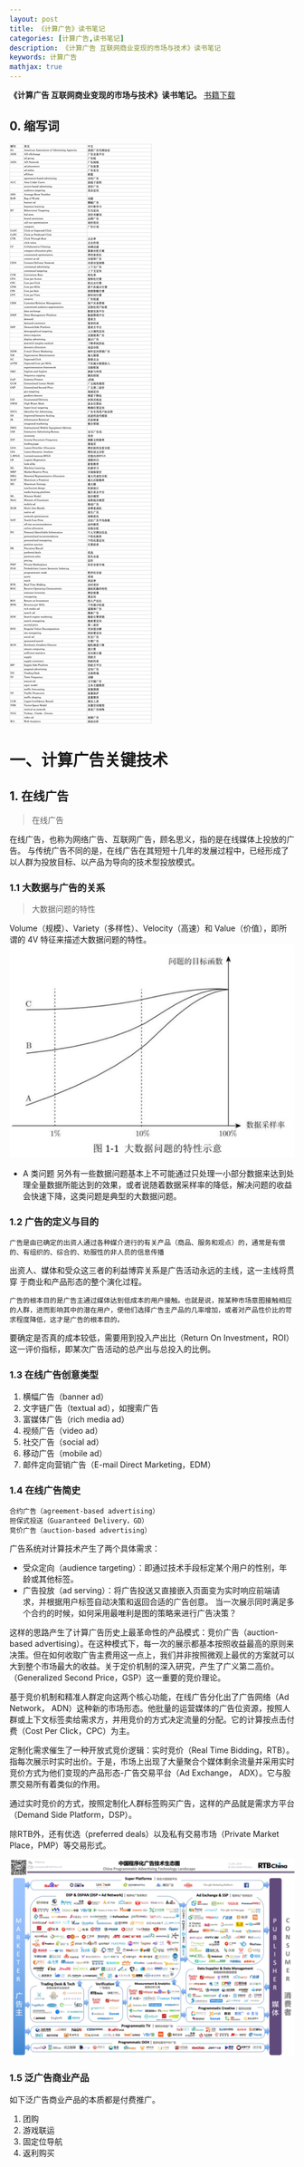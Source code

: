 ```yaml
---
layout: post
title: 《计算广告》读书笔记
categories: [计算广告,读书笔记]
description: 《计算广告 互联网商业变现的市场与技术》读书笔记
keywords: 计算广告
mathjax: true
---
```


**《计算广告 互联网商业变现的市场与技术》读书笔记。**
[书籍下载](https://github.com/364146673/Weixin/blob/master/%E8%AE%A1%E7%AE%97%E5%B9%BF%E5%91%8A%20%E4%BA%92%E8%81%94%E7%BD%91%E5%95%86%E4%B8%9A%E5%8F%98%E7%8E%B0%E7%9A%84%E5%B8%82%E5%9C%BA%E4%B8%8E%E6%8A%80%E6%9C%AF.pdf)

## 0. 缩写词

![](/images/15541239819158.jpg)

# 一、计算广告关键技术
## 1. 在线广告
> 在线广告

在线广告，也称为网络广告、互联网广告，顾名思义，指的是在线媒体上投放的广告。
与传统广告不同的是，在线广告在其短短十几年的发展过程中，已经形成了以人群为投放目标、以产品为导向的技术型投放模式。

### 1.1 大数据与广告的关系
> 大数据问题的特性

Volume（规模）、Variety（多样性）、Velocity（高速）和 Value（价值），即所谓的 4V 特征来描述大数据问题的特性。
![-w521](/images/15541248970648.jpg)

* A 类问题
另外有一些数据问题基本上不可能通过只处理一小部分数据来达到处理全量数据所能达到的效果，或者说随着数据采样率的降低，解决问题的收益会快速下降，这类问题是典型的大数据问题。

### 1.2 广告的定义与目的

```
广告是由已确定的出资人通过各种媒介进行的有关产品（商品、服务和观点）的，通常是有偿的、有组织的、综合的、劝服性的非人员的信息传播
```

出资人、媒体和受众这三者的利益博弈关系是广告活动永远的主线，这一主线将贯穿
于商业和产品形态的整个演化过程。

```
广告的根本目的是广告主通过媒体达到低成本的用户接触。也就是说，按某种市场意图接触相应的人群，进而影响其中的潜在用户，使他们选择广告主产品的几率增加，或者对产品性价比的苛求程度降低，这才是广告的根本目的。
```

要确定是否真的成本较低，需要用到投入产出比（Return On Investment，ROI）这一评价指标，即某次广告活动的总产出与总投入的比例。

### 1.3 在线广告创意类型
1. 横幅广告（banner ad）
2. 文字链广告（textual ad），如搜索广告
3. 富媒体广告（rich media ad）
4. 视频广告（video ad）
5. 社交广告（social ad）
6. 移动广告（mobile ad）
7. 邮件定向营销广告（E-mail Direct Marketing，EDM）

### 1.4 在线广告简史

```
合约广告（agreement-based advertising）
担保式投送（Guaranteed Delivery，GD）
竞价广告（auction-based advertising）
```

广告系统对计算技术产生了两个具体需求：

* 受众定向（audience targeting）：即通过技术手段标定某个用户的性别，年龄或其他标签。
* 广告投放（ad serving）：将广告投送又直接嵌入页面变为实时响应前端请求，并根据用户标签自动决策和返回合适的广告创意。
当一次展示同时满足多个合约的时候，如何采用最唯利是图的策略来进行广告决策？

这样的思路产生了计算广告历史上最革命性的产品模式：竞价广告（auction-based advertising）。在这种模式下，每一次的展示都基本按照收益最高的原则来决策。但在如何收取广告主费用这一点上，我们并非按照微观上最优的方案就可以大到整个市场最大的收益。关于定价机制的深入研究，产生了广义第二高价。（Generalized Second Price，GSP）这一重要的竞价理论。

基于竞价机制和精准人群定向这两个核心功能，在线广告分化出了广告网络（Ad Network， ADN）这种新的市场形态。他批量的运营媒体的广告位资源，按照人群或上下文标签卖给需求方，并用竞价的方式决定流量的分配。它的计算按点击付费（Cost Per Click，CPC）为主。


定制化需求催生了一种开放式竞价逻辑：实时竞价（Real Time Bidding，RTB）。指每次展示时实时出价。于是，市场上出现了大量聚合个媒体剩余流量并采用实时竞价方式为他们变现的产品形态-广告交易平台（Ad Exchange， ADX）。它与股票交易所有着类似的作用。

通过实时竞价的方式，按照定制化人群标签购买广告，这样的产品就是需求方平台（Demand Side Platform，DSP）。

除RTB外，还有优选（preferred deals）以及私有交易市场（Private Market Place，PMP）等交易形式。

![](/images/15541263951651.jpg)

### 1.5 泛广告商业产品
如下泛广告商业产品的本质都是付费推广。
1. 团购
2. 游戏联运
3. 固定位导航
4. 返利购买